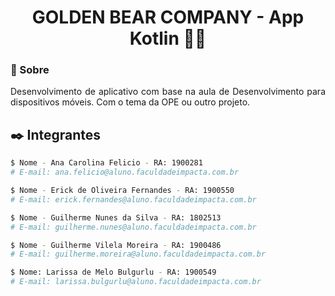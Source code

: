 <h1 align="center">
     GOLDEN BEAR COMPANY - App Kotlin   💜🚀
</h1>

### :scroll: Sobre
<p align="justify">
     Desenvolvimento de aplicativo com base na aula de Desenvolvimento para dispositivos móveis.
     Com o tema da OPE ou outro projeto.
</p>

## :black_nib: Integrantes
```bash
$ Nome - Ana Carolina Felicio - RA: 1900281
# E-mail: ana.felicio@aluno.faculdadeimpacta.com.br  

$ Nome - Erick de Oliveira Fernandes - RA: 1900550
# E-mail: erick.fernandes@aluno.faculdadeimpacta.com.br  

$ Nome - Guilherme Nunes da Silva - RA: 1802513
# E-mail: guilherme.nunes@aluno.faculdadeimpacta.com.br  

$ Nome - Guilherme Vilela Moreira - RA: 1900486
# E-mail: guilherme.moreira@aluno.faculdadeimpacta.com.br  

$ Nome: Larissa de Melo Bulgurlu - RA: 1900549
# E-mail: larissa.bulgurlu@aluno.faculdadeimpacta.com.br    
```